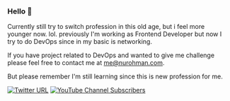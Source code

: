 ### Hello 👋

Currently still try to switch profession in this old age, but i feel more younger now. lol.  previously I'm working as Frontend Developer but now I try to do DevOps since in my basic is networking. 

If you have project related to DevOps and wanted to give me challenge please feel free to contact me at me@nurohman.com. 

But please remember I'm still learning since this is new profession for me. 

[![Twitter URL](https://img.shields.io/twitter/url?label=%40nucther&logo=LinkedIn&style=social&url=https%3A%2F%2Fwww.linkedin.com%2Fin%2Fnucther%2F)](https://www.linkedin.com/in/nucther/)
[![YouTube Channel Subscribers](https://img.shields.io/youtube/channel/subscribers/UCcvbweGw-5InsoJ2o4jm7cw?label=Nurohman&style=social)](https://youtube.com/@rohman-dev)

<!--
**nucther/nucther** is a ✨ _special_ ✨ repository because its `README.md` (this file) appears on your GitHub profile.

Here are some ideas to get you started:

- 🔭 I’m currently working on ...
- 🌱 I’m currently learning ...
- 👯 I’m looking to collaborate on ...
- 🤔 I’m looking for help with ...
- 💬 Ask me about ...
- 📫 How to reach me: ...
- 😄 Pronouns: ...
- ⚡ Fun fact: ...
-->
